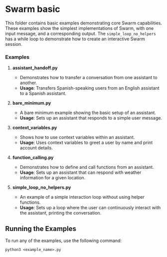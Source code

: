 # Swarm basic

This folder contains basic examples demonstrating core Swarm capabilities. These examples show the simplest implementations of Swarm, with one input message, and a corresponding output. The `simple_loop_no_helpers` has a while loop to demonstrate how to create an interactive Swarm session.

### Examples

1. **assistant_handoff.py**
   - Demonstrates how to transfer a conversation from one assistant to another.
   - **Usage**: Transfers Spanish-speaking users from an English assistant to a Spanish assistant.

2. **bare_minimum.py**
   - A bare minimum example showing the basic setup of an assistant.
   - **Usage**: Sets up an assistant that responds to a simple user message.

3. **context_variables.py**
   - Shows how to use context variables within an assistant.
   - **Usage**: Uses context variables to greet a user by name and print account details.

4. **function_calling.py**
   - Demonstrates how to define and call functions from an assistant.
   - **Usage**: Sets up an assistant that can respond with weather information for a given location.

5. **simple_loop_no_helpers.py**
   - An example of a simple interaction loop without using helper functions.
   - **Usage**: Sets up a loop where the user can continuously interact with the assistant, printing the conversation.

## Running the Examples

To run any of the examples, use the following command:

```shell
python3 <example_name>.py
